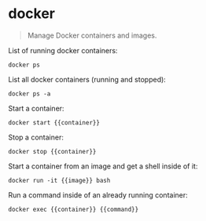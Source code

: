 docker
======

> Manage Docker containers and images.

List of running docker containers:

    docker ps

List all docker containers (running and stopped):

    docker ps -a

Start a container:

    docker start {{container}}

Stop a container:

    docker stop {{container}}

Start a container from an image and get a shell inside of it:

    docker run -it {{image}} bash

Run a command inside of an already running container:

    docker exec {{container}} {{command}}
